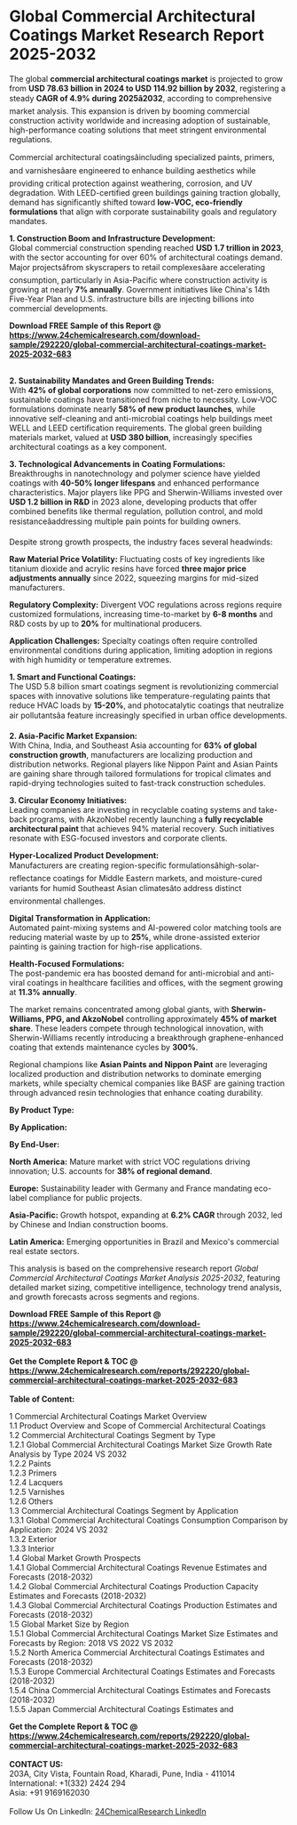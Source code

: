 <h1>Global Commercial Architectural Coatings Market Research Report 2025-2032</h1><p>The global <strong>commercial architectural coatings market</strong> is projected to grow from <strong>USD 78.63 billion in 2024 to USD 114.92 billion by 2032</strong>, registering a steady <strong>CAGR of 4.9% during 2025â2032</strong>, according to comprehensive market analysis. This expansion is driven by booming commercial construction activity worldwide and increasing adoption of sustainable, high-performance coating solutions that meet stringent environmental regulations.</p><p>Commercial architectural coatingsâincluding specialized paints, primers, and varnishesâare engineered to enhance building aesthetics while providing critical protection against weathering, corrosion, and UV degradation. With LEED-certified green buildings gaining traction globally, demand has significantly shifted toward <strong>low-VOC, eco-friendly formulations</strong> that align with corporate sustainability goals and regulatory mandates.</p><p><strong>1. Construction Boom and Infrastructure Development:</strong><br>
Global commercial construction spending reached <strong>USD 1.7 trillion in 2023</strong>, with the sector accounting for over 60% of architectural coatings demand. Major projectsâfrom skyscrapers to retail complexesâare accelerating consumption, particularly in Asia-Pacific where construction activity is growing at nearly <strong>7% annually</strong>. Government initiatives like China's 14th Five-Year Plan and U.S. infrastructure bills are injecting billions into commercial developments.</p><div><b>Download FREE Sample of this Report @ 
            <a href="https://www.24chemicalresearch.com/download-sample/292220/global-commercial-architectural-coatings-market-2025-2032-683">
            https://www.24chemicalresearch.com/download-sample/292220/global-commercial-architectural-coatings-market-2025-2032-683</a></b></div><br><p><strong>2. Sustainability Mandates and Green Building Trends:</strong><br>
With <strong>42% of global corporations</strong> now committed to net-zero emissions, sustainable coatings have transitioned from niche to necessity. Low-VOC formulations dominate nearly <strong>58% of new product launches</strong>, while innovative self-cleaning and anti-microbial coatings help buildings meet WELL and LEED certification requirements. The global green building materials market, valued at <strong>USD 380 billion</strong>, increasingly specifies architectural coatings as a key component.</p><p><strong>3. Technological Advancements in Coating Formulations:</strong><br>
Breakthroughs in nanotechnology and polymer science have yielded coatings with <strong>40-50% longer lifespans</strong> and enhanced performance characteristics. Major players like PPG and Sherwin-Williams invested over <strong>USD 1.2 billion in R&amp;D</strong> in 2023 alone, developing products that offer combined benefits like thermal regulation, pollution control, and mold resistanceâaddressing multiple pain points for building owners.</p><p>Despite strong growth prospects, the industry faces several headwinds:</p><p><strong>Raw Material Price Volatility:</strong> Fluctuating costs of key ingredients like titanium dioxide and acrylic resins have forced <strong>three major price adjustments annually</strong> since 2022, squeezing margins for mid-sized manufacturers.</p><p><strong>Regulatory Complexity:</strong> Divergent VOC regulations across regions require customized formulations, increasing time-to-market by <strong>6-8 months</strong> and R&amp;D costs by up to <strong>20%</strong> for multinational producers.</p><p><strong>Application Challenges:</strong> Specialty coatings often require controlled environmental conditions during application, limiting adoption in regions with high humidity or temperature extremes.</p><p><strong>1. Smart and Functional Coatings:</strong><br>
The USD 5.8 billion smart coatings segment is revolutionizing commercial spaces with innovative solutions like temperature-regulating paints that reduce HVAC loads by <strong>15-20%</strong>, and photocatalytic coatings that neutralize air pollutantsâa feature increasingly specified in urban office developments.</p><p><strong>2. Asia-Pacific Market Expansion:</strong><br>
With China, India, and Southeast Asia accounting for <strong>63% of global construction growth</strong>, manufacturers are localizing production and distribution networks. Regional players like Nippon Paint and Asian Paints are gaining share through tailored formulations for tropical climates and rapid-drying technologies suited to fast-track construction schedules.</p><p><strong>3. Circular Economy Initiatives:</strong><br>
Leading companies are investing in recyclable coating systems and take-back programs, with AkzoNobel recently launching a <strong>fully recyclable architectural paint</strong> that achieves 94% material recovery. Such initiatives resonate with ESG-focused investors and corporate clients.</p><p><strong>Hyper-Localized Product Development:</strong><br>
    Manufacturers are creating region-specific formulationsâhigh-solar-reflectance coatings for Middle Eastern markets, and moisture-cured variants for humid Southeast Asian climatesâto address distinct environmental challenges.</p><p><strong>Digital Transformation in Application:</strong><br>
    Automated paint-mixing systems and AI-powered color matching tools are reducing material waste by up to <strong>25%</strong>, while drone-assisted exterior painting is gaining traction for high-rise applications.</p><p><strong>Health-Focused Formulations:</strong><br>
    The post-pandemic era has boosted demand for anti-microbial and anti-viral coatings in healthcare facilities and offices, with the segment growing at <strong>11.3% annually</strong>.</p><p>The market remains concentrated among global giants, with <strong>Sherwin-Williams, PPG, and AkzoNobel</strong> controlling approximately <strong>45% of market share</strong>. These leaders compete through technological innovation, with Sherwin-Williams recently introducing a breakthrough graphene-enhanced coating that extends maintenance cycles by <strong>300%</strong>.</p><p>Regional champions like <strong>Asian Paints and Nippon Paint</strong> are leveraging localized production and distribution networks to dominate emerging markets, while specialty chemical companies like BASF are gaining traction through advanced resin technologies that enhance coating durability.</p><p><strong>By Product Type:</strong></p><p><strong>By Application:</strong></p><p><strong>By End-User:</strong></p><p><strong>North America:</strong> Mature market with strict VOC regulations driving innovation; U.S. accounts for <strong>38% of regional demand</strong>.</p><p><strong>Europe:</strong> Sustainability leader with Germany and France mandating eco-label compliance for public projects.</p><p><strong>Asia-Pacific:</strong> Growth hotspot, expanding at <strong>6.2% CAGR</strong> through 2032, led by Chinese and Indian construction booms.</p><p><strong>Latin America:</strong> Emerging opportunities in Brazil and Mexico's commercial real estate sectors.</p><p>This analysis is based on the comprehensive research report <em>Global Commercial Architectural Coatings Market Analysis 2025-2032</em>, featuring detailed market sizing, competitive intelligence, technology trend analysis, and growth forecasts across segments and regions.</p><div><b>Download FREE Sample of this Report @ 
            <a href="https://www.24chemicalresearch.com/download-sample/292220/global-commercial-architectural-coatings-market-2025-2032-683">
            https://www.24chemicalresearch.com/download-sample/292220/global-commercial-architectural-coatings-market-2025-2032-683</a></b></div><br><div><b>Get the Complete Report & TOC @ 
            <a href="https://www.24chemicalresearch.com/reports/292220/global-commercial-architectural-coatings-market-2025-2032-683">
            https://www.24chemicalresearch.com/reports/292220/global-commercial-architectural-coatings-market-2025-2032-683</a></b></div><br>
            <b>Table of Content:</b><p>1 Commercial Architectural Coatings Market Overview<br />
    1.1 Product Overview and Scope of Commercial Architectural Coatings<br />
    1.2 Commercial Architectural Coatings Segment by Type<br />
        1.2.1 Global Commercial Architectural Coatings Market Size Growth Rate Analysis by Type 2024 VS 2032<br />
        1.2.2 Paints<br />
        1.2.3 Primers<br />
        1.2.4 Lacquers<br />
        1.2.5 Varnishes<br />
        1.2.6 Others<br />
    1.3 Commercial Architectural Coatings Segment by Application<br />
        1.3.1 Global Commercial Architectural Coatings Consumption Comparison by Application: 2024 VS 2032<br />
        1.3.2 Exterior<br />
        1.3.3 Interior<br />
    1.4 Global Market Growth Prospects<br />
        1.4.1 Global Commercial Architectural Coatings Revenue Estimates and Forecasts (2018-2032)<br />
        1.4.2 Global Commercial Architectural Coatings Production Capacity Estimates and Forecasts (2018-2032)<br />
        1.4.3 Global Commercial Architectural Coatings Production Estimates and Forecasts (2018-2032)<br />
    1.5 Global Market Size by Region<br />
        1.5.1 Global Commercial Architectural Coatings Market Size Estimates and Forecasts by Region: 2018 VS 2022 VS 2032<br />
        1.5.2 North America Commercial Architectural Coatings Estimates and Forecasts (2018-2032)<br />
        1.5.3 Europe Commercial Architectural Coatings Estimates and Forecasts (2018-2032)<br />
        1.5.4 China Commercial Architectural Coatings Estimates and Forecasts (2018-2032)<br />
        1.5.5 Japan Commercial Architectural Coatings Estimates and </p><div><b>Get the Complete Report & TOC @ 
            <a href="https://www.24chemicalresearch.com/reports/292220/global-commercial-architectural-coatings-market-2025-2032-683">
            https://www.24chemicalresearch.com/reports/292220/global-commercial-architectural-coatings-market-2025-2032-683</a></b></div><br><b>CONTACT US:</b><br>
            203A, City Vista, Fountain Road, Kharadi, Pune, India - 411014<br>
            International: +1(332) 2424 294<br>
            Asia: +91 9169162030 <br><br>
            Follow Us On LinkedIn: <a href="https://www.linkedin.com/company/24chemicalresearch/">24ChemicalResearch LinkedIn</a>